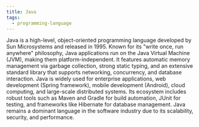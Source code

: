 ```yaml
---
title: Java
tags:
  - programming-language
---
```

Java is a high-level, object-oriented programming language developed by Sun Microsystems and released in 1995. Known for its "write once, run anywhere" philosophy, Java applications run on the Java Virtual Machine (JVM), making them platform-independent. It features automatic memory management via garbage collection, strong static typing, and an extensive standard library that supports networking, concurrency, and database interaction. Java is widely used for enterprise applications, web development (Spring framework), mobile development (Android), cloud computing, and large-scale distributed systems. Its ecosystem includes robust tools such as Maven and Gradle for build automation, JUnit for testing, and frameworks like Hibernate for database management. Java remains a dominant language in the software industry due to its scalability, security, and performance.